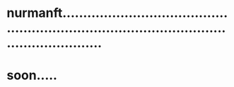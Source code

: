 # nurmanft....................................................................................................................
# soon.....
